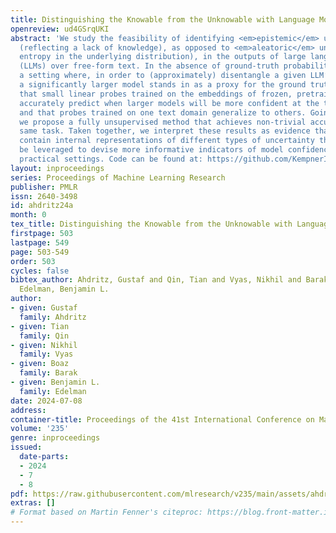 ```yaml
---
title: Distinguishing the Knowable from the Unknowable with Language Models
openreview: ud4GSrqUKI
abstract: 'We study the feasibility of identifying <em>epistemic</em> uncertainty
  (reflecting a lack of knowledge), as opposed to <em>aleatoric</em> uncertainty (reflecting
  entropy in the underlying distribution), in the outputs of large language models
  (LLMs) over free-form text. In the absence of ground-truth probabilities, we explore
  a setting where, in order to (approximately) disentangle a given LLM’s uncertainty,
  a significantly larger model stands in as a proxy for the ground truth. We show
  that small linear probes trained on the embeddings of frozen, pretrained models
  accurately predict when larger models will be more confident at the token level
  and that probes trained on one text domain generalize to others. Going further,
  we propose a fully unsupervised method that achieves non-trivial accuracy on the
  same task. Taken together, we interpret these results as evidence that LLMs naturally
  contain internal representations of different types of uncertainty that could potentially
  be leveraged to devise more informative indicators of model confidence in diverse
  practical settings. Code can be found at: https://github.com/KempnerInstitute/llm_uncertainty'
layout: inproceedings
series: Proceedings of Machine Learning Research
publisher: PMLR
issn: 2640-3498
id: ahdritz24a
month: 0
tex_title: Distinguishing the Knowable from the Unknowable with Language Models
firstpage: 503
lastpage: 549
page: 503-549
order: 503
cycles: false
bibtex_author: Ahdritz, Gustaf and Qin, Tian and Vyas, Nikhil and Barak, Boaz and
  Edelman, Benjamin L.
author:
- given: Gustaf
  family: Ahdritz
- given: Tian
  family: Qin
- given: Nikhil
  family: Vyas
- given: Boaz
  family: Barak
- given: Benjamin L.
  family: Edelman
date: 2024-07-08
address:
container-title: Proceedings of the 41st International Conference on Machine Learning
volume: '235'
genre: inproceedings
issued:
  date-parts:
  - 2024
  - 7
  - 8
pdf: https://raw.githubusercontent.com/mlresearch/v235/main/assets/ahdritz24a/ahdritz24a.pdf
extras: []
# Format based on Martin Fenner's citeproc: https://blog.front-matter.io/posts/citeproc-yaml-for-bibliographies/
---
```

